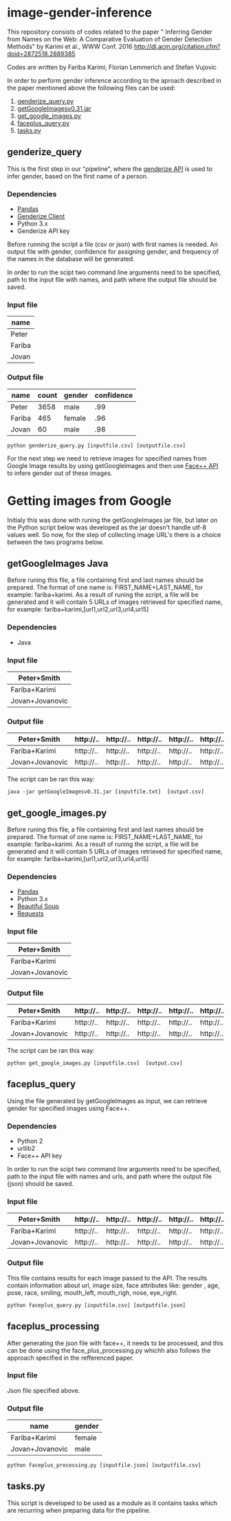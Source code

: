 # image-gender-inference
This repository consists of codes related to the paper " Inferring Gender from Names on the Web: A Comparative Evaluation of Gender Detection Methods" by Karimi et al., WWW Conf. 2016 http://dl.acm.org/citation.cfm?doid=2872518.2889385

Codes are written by
Fariba Karimi, Florian Lemmerich and Stefan Vujovic

In order to perform gender inference according to the aproach described in the paper mentioned above the following files can be used:
1. [genderize_query.py](https://github.com/frbkrm/image-gender-inference/blob/master/genderize_query.py)
2. [getGoogleImagesv0.31.jar](https://github.com/frbkrm/image-gender-inference/blob/master/getGoogleImagesv0.31.jar)
3. [get_google_images.py](https://github.com/frbkrm/image-gender-inference/blob/master/get_google_images.py)
4. [faceplus_query.py](https://github.com/frbkrm/image-gender-inference/blob/master/faceplus_query.py)
5. [tasks.py](https://github.com/frbkrm/image-gender-inference/blob/master/tasks.py)

## genderize_query

This is the first step in our "pipeline", where the [genderize API](http://genderize.io/) is used to infer gender, based on the first name of a person. 

### Dependencies

* [Pandas](https://pypi.python.org/pypi/pandas/)
* [Genderize Client](https://pypi.python.org/pypi/Genderize/0.1.5)
* Python 3.x
* Genderize API key

Before running the script a file (csv or json) with first names is needed. An output file with gender, confidence for assigning gender, and frequency of the names in the database will be generated.

In order to run the scipt two command line arguments need to be specified, path to the input file with names, and path where the output file should be saved. 

### Input file

name |
--- | 
Peter |
Fariba |
Jovan |

### Output file

name |count |gender |confidence|
--- | --- |--- |--- |
Peter |3658 |male |.99 |
Fariba |465 |female |.96 |
Jovan |60 |male |.98 |
 
```{r, engine='bash', count_lines}
python genderize_query.py [inputfile.csv] [outputfile.csv]
```

For the next step we need to retrieve images for specified names from Google Image results by using getGoogleImages and then use [Face++ API](https://www.faceplusplus.com/) to infere gender out of these images.

# Getting images from Google

Initialy this was done with runing the getGoogleImages jar file, but later on the Python script below was developed as the jar doesn't handle utf-8 values well. So now, for the step of collecting image URL's there is a choice between the two programs below.

## getGoogleImages Java

Before runing this file, a file containing first and last names should be prepared. The format of one name is:
FIRST_NAME+LAST_NAME, for example: fariba+karimi. As a result of runing the script, a file will be generated and it will contain 5 URLs of images retrieved for specified name, for example: fariba+karimi,[url1,url2,url3,url4,url5] 

### Dependencies

* Java

### Input file

Peter+Smith |
--- | 
Fariba+Karimi |
Jovan+Jovanovic |

### Output file

Peter+Smith | http://.. |http://.. |http://.. |http://.. |http://.. |
--- |--- |--- |--- |--- |--- | 
Fariba+Karimi |http://.. |http://.. |http://.. |http://.. |http://.. |
Jovan+Jovanovic |http://.. |http://.. |http://.. |http://.. |http://.. |

The script can be ran this way: 
```{r, engine='bash', count_lines}
java -jar getGoogleImagesv0.31.jar [inputfile.txt]  [output.csv]
```
## get_google_images.py

Before runing this file, a file containing first and last names should be prepared. The format of one name is:
FIRST_NAME+LAST_NAME, for example: fariba+karimi. As a result of runing the script, a file will be generated and it will contain 5 URLs of images retrieved for specified name, for example: fariba+karimi,[url1,url2,url3,url4,url5] 

### Dependencies

* [Pandas](https://pypi.python.org/pypi/pandas/)
* Python 3.x
* [Beautiful Soup](https://www.crummy.com/software/BeautifulSoup/bs4/doc/)
* [Requests](http://docs.python-requests.org/en/master/)

### Input file

Peter+Smith |
--- | 
Fariba+Karimi |
Jovan+Jovanovic |

### Output file

Peter+Smith | http://.. |http://.. |http://.. |http://.. |http://.. |
--- |--- |--- |--- |--- |--- | 
Fariba+Karimi |http://.. |http://.. |http://.. |http://.. |http://.. |
Jovan+Jovanovic |http://.. |http://.. |http://.. |http://.. |http://.. |

The script can be ran this way: 
```{r, engine='bash', count_lines}
python get_google_images.py [inputfile.csv]  [output.csv]
```

## faceplus_query

Using the file generated by getGoogleImages as input, we can retrieve gender for specified images using Face++. 

### Dependencies

* Python 2
* urllib2
* Face++ API key

In order to run the scipt two command line arguments need to be specified, path to the input file with names and urls, and path where the output file (json) should be saved. 

### Input file

Peter+Smith | http://.. |http://.. |http://.. |http://.. |http://.. |
--- |--- |--- |--- |--- |--- | 
Fariba+Karimi |http://.. |http://.. |http://.. |http://.. |http://.. |
Jovan+Jovanovic |http://.. |http://.. |http://.. |http://.. |http://.. |


### Output file

This file contains results for each image passed to the API. The results contain information about url, image size, face attributes like: gender , age, pose, race, smiling, mouth_left, mouth_righ, nose, eye_right.

```{r, engine='bash', count_lines}
python faceplus_query.py [inputfile.csv] [outputfile.json]
```

## faceplus_processing

After generating the json file with face++, it needs to be processed, and this can be done using the face_plus_processing.py whichh also follows the approach specified in the refferenced paper.

### Input file

Json file specified above.

### Output file

name | gender |
--- |--- | 
Fariba+Karimi | female |
Jovan+Jovanovic | male | 

```{r, engine='bash', count_lines}
python faceplus_processing.py [inputfile.json] [outputfile.csv]
```

## tasks.py
 
This script is developed to be used as a module as it contains tasks which are recurring when preparing data for the pipeline.  
